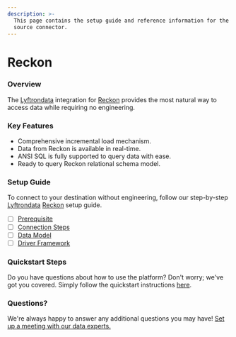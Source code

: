 ```yaml
---
description: >-
  This page contains the setup guide and reference information for the Reckon
  source connector.
---
```


# Reckon

### Overview

The [Lyftrondata](https://www.lyftrondata.com/) integration for [Reckon](None/) provides the most natural way to access data while requiring no engineering.

### Key Features

* Comprehensive incremental load mechanism.
* Data from Reckon is available in real-time.
* ANSI SQL is fully supported to query data with ease.
* Ready to query Reckon relational schema model.

### Setup Guide

To connect to your destination without engineering, follow our step-by-step [Lyftrondata](https://www.lyftrondata.com/) [Reckon](None/) setup guide.

* [ ] [Prerequisite](prerequisite.md)
* [ ] [Connection Steps](connection-steps.md)
* [ ] [Data Model](data-model/erd.md)
* [ ] [Driver Framework](driver-framework/)

### Quickstart Steps

Do you have questions about how to use the platform? Don't worry; we've got you covered. Simply follow the quickstart instructions [here](../../).

### Questions? <a href="#questions" id="questions"></a>

We're always happy to answer any additional questions you may have! [Set up a meeting with our data experts.](https://www.lyftrondata.com/book-a-meeting/)
